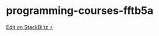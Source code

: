 # programming-courses-fftb5a

[Edit on StackBlitz ⚡️](https://stackblitz.com/edit/programming-courses-fftb5a)